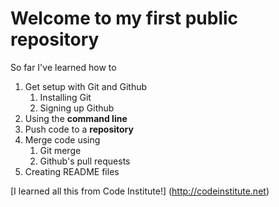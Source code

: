 # Welcome to my first public repository

So far I've learned how to
1. Get setup with Git and Github
	1. Installing Git
	2. Signing up Github
2. Using the **command line**
3. Push code to a **repository**
4. Merge code using
	1. Git merge
	2. Github's pull requests
5. Creating README files

[I learned all this from Code Institute!] (http://codeinstitute.net)